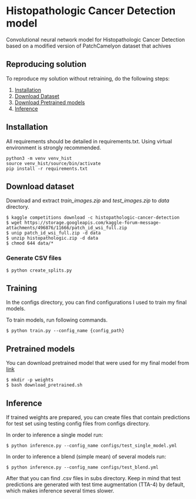 # Histopathologic Cancer Detection model
Convolutional neural network model for Histopathologic Cancer Detection based on a modified version of PatchCamelyon dataset that achives 

## Reproducing solution
To reproduce my solution without retraining, do the following steps:
1. [Installation](#installation)
2. [Download Dataset](#download-dataset)
3. [Download Pretrained models](#pretrained-models)
4. [Inference](#inference)

## Installation
All requirements should be detailed in requirements.txt. Using virtual environment is strongly recommended.
```
python3 -m venv venv_hist
source venv_hist/source/bin/activate
pip install -r requirements.txt
```

## Download dataset
Download and extract *train_images.zip* and *test_images.zip* to *data* directory.
```
$ kaggle competitions download -c histopathologic-cancer-detection
$ wget https://storage.googleapis.com/kaggle-forum-message-attachments/496876/11666/patch_id_wsi_full.zip 
$ unip patch_id_wsi_full.zip -d data
$ unzip histopathologic.zip -d data
$ chmod 644 data/*
```

### Generate CSV files
```
$ python create_splits.py
```
## Training
In the configs directory, you can find configurations I used to train my final models.

To train models, run following commands.
```
$ python train.py --config_name {config_path} 
```

## Pretrained models
You can download pretrained model that were used for my final model from [link](https://www.kaggle.com/pudae81/understandingclouds1stplaceweights)
```
$ mkdir -p weights
$ bash download_pretrained.sh
```


## Inference
If trained weights are prepared, you can create files that contain predictions for test set using testing config files from configs directory.

In order to inference a single model run:
```
$ python inference.py --config_name configs/test_single_model.yml
```
In order to inference a blend (simple mean) of several models run:
```
$ python inference.py --config_name configs/test_blend.yml
```

After that you can find .csv files in subs directory. Keep in mind that test predictions are generated with test time augmentation (TTA-4) by default, which makes inference several times slower. 


